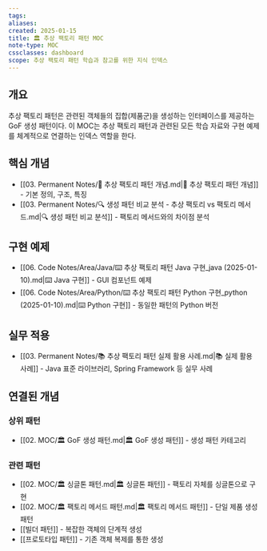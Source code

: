 ```yaml
---
tags:
aliases:
created: 2025-01-15
title: 🏛️ 추상 팩토리 패턴 MOC
note-type: MOC
cssclasses: dashboard
scope: 추상 팩토리 패턴 학습과 참고를 위한 지식 인덱스
---
```


## 개요

추상 팩토리 패턴은 관련된 객체들의 집합(제품군)을 생성하는 인터페이스를 제공하는 GoF 생성 패턴이다. 이 MOC는 추상 팩토리 패턴과 관련된 모든 학습 자료와 구현 예제를 체계적으로 연결하는 인덱스 역할을 한다.

## 핵심 개념

- [[03. Permanent Notes/📝 추상 팩토리 패턴 개념.md|📝 추상 팩토리 패턴 개념]] - 기본 정의, 구조, 특징
- [[03. Permanent Notes/🔍 생성 패턴 비교 분석 - 추상 팩토리 vs 팩토리 메서드.md|🔍 생성 패턴 비교 분석]] - 팩토리 메서드와의 차이점 분석

## 구현 예제

- [[06. Code Notes/Area/Java/⌨️ 추상 팩토리 패턴 Java 구현_java (2025-01-10).md|⌨️ Java 구현]] - GUI 컴포넌트 예제
- [[06. Code Notes/Area/Python/⌨️ 추상 팩토리 패턴 Python 구현_python (2025-01-10).md|⌨️ Python 구현]] - 동일한 패턴의 Python 버전

## 실무 적용

- [[03. Permanent Notes/📚 추상 팩토리 패턴 실제 활용 사례.md|📚 실제 활용 사례]] - Java 표준 라이브러리, Spring Framework 등 실무 사례

## 연결된 개념

### 상위 패턴
- [[02. MOC/🏛️ GoF 생성 패턴.md|🏛️ GoF 생성 패턴]] - 생성 패턴 카테고리

### 관련 패턴
- [[02. MOC/🏛️ 싱글톤 패턴.md|🏛️ 싱글톤 패턴]] - 팩토리 자체를 싱글톤으로 구현
- [[02. MOC/🏛️ 팩토리 메서드 패턴.md|🏛️ 팩토리 메서드 패턴]] - 단일 제품 생성 패턴
- [[빌더 패턴]] - 복잡한 객체의 단계적 생성
- [[프로토타입 패턴]] - 기존 객체 복제를 통한 생성 